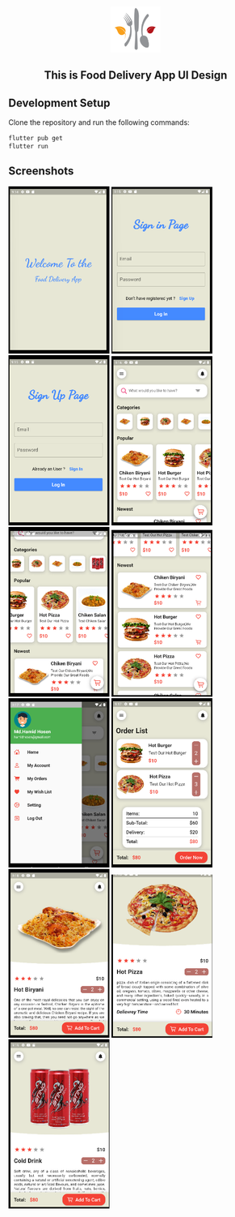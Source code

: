 <p align="center"> 
  <tr>
     <td><img src="/assets/icon.png" width=100 ></td>
  </tr>
  <h2 align="center">This is Food Delivery App UI Design<h2>
 </p>
 
 ## Development Setup
Clone the repository and run the following commands:
```
flutter pub get
flutter run
```
 
 ## Screenshots
 <img src="./assets/app_image/img-1.png" width=200> <img src="./assets/app_image/img-2.png" width=200> <img src="./assets/app_image/img-3.png" width=200> <img src="./assets/app_image/img-4.png" width=200> <img src="./assets/app_image/img-5.png" width=200> <img src="./assets/app_image/img-6.png" width=200> <img src="./assets/app_image/img-7.png" width=200> <img src="./assets/app_image/img-8.png" width=200> <img src="./assets/app_image/img-9.png" width=200> <img src="./assets/app_image/img-10.png" width=200> <img src="./assets/app_image/img-11.png" width=200> 
